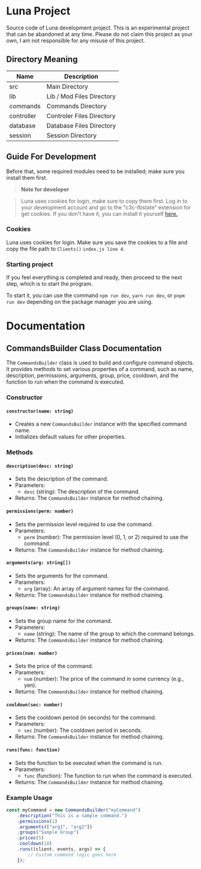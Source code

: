 # Luna Project
Source code of Luna development project. This is an experimental project that can be abandoned at any time. Please do not claim this project as your own, I am not responsible for any misuse of this project.

## Directory Meaning


| Name | Description|
|------|------------|
| src | Main Directory|
| lib | Lib / Mod Files Directory |
| commands | Commands Directory |
| controller | Controler Files Directory |
| database | Database Files Directory |
| session | Session Directory |

## Guide For Development

Before that, some required modules need to be installed; make sure you install them first.

> **Note for developer**

> Luna uses cookies for login, make sure to copy them first. Log in to your development account and go to the "c3c-fbstate" extension for get cookies. If you don't have it, you can install it yourself [here.](https://github.com/c3cbot/c3c-fbstate)

### Cookies

Luna uses cookies for login. Make sure you save the cookies to a file and copy the file path to `Clients()` `index.js line 4`.

### Starting project

If you feel everything is completed and ready, then proceed to the next step, which is to start the program.

To start it, you can use the command `npm run dev`, `yarn run dev`, or `pnpm run dev` depending on the package manager you are using.


# Documentation

## CommandsBuilder Class Documentation

The `CommandsBuilder` class is used to build and configure command objects. It provides methods to set various properties of a command, such as name, description, permissions, arguments, group, price, cooldown, and the function to run when the command is executed.

### Constructor

#### `constructor(name: string)`

- Creates a new `CommandsBuilder` instance with the specified command name.
- Initializes default values for other properties.

### Methods

#### `description(desc: string)`

- Sets the description of the command.
- Parameters:
  - `desc` (string): The description of the command.
- Returns: The `CommandsBuilder` instance for method chaining.

#### `permissions(perm: number)`

- Sets the permission level required to use the command.
- Parameters:
  - `perm` (number): The permission level (0, 1, or 2) required to use the command.
- Returns: The `CommandsBuilder` instance for method chaining.

#### `arguments(arg: string[])`

- Sets the arguments for the command.
- Parameters:
  - `arg` (array): An array of argument names for the command.
- Returns: The `CommandsBuilder` instance for method chaining.

#### `groups(name: string)`

- Sets the group name for the command.
- Parameters:
  - `name` (string): The name of the group to which the command belongs.
- Returns: The `CommandsBuilder` instance for method chaining.

#### `prices(num: number)`

- Sets the price of the command.
- Parameters:
  - `num` (number): The price of the command in some currency (e.g., yen).
- Returns: The `CommandsBuilder` instance for method chaining.

#### `cooldown(sec: number)`

- Sets the cooldown period (in seconds) for the command.
- Parameters:
  - `sec` (number): The cooldown period in seconds.
- Returns: The `CommandsBuilder` instance for method chaining.

#### `runs(func: function)`

- Sets the function to be executed when the command is run.
- Parameters:
  - `func` (function): The function to run when the command is executed.
- Returns: The `CommandsBuilder` instance for method chaining.

### Example Usage

```javascript
const myCommand = new CommandsBuilder("myCommand")
    .description("This is a sample command.")
    .permissions(1)
    .arguments(["arg1", "arg2"])
    .groups("Sample Group")
    .prices(5)
    .cooldown(10)
    .runs((client, events, args) => {
        // Custom command logic goes here
    });
```